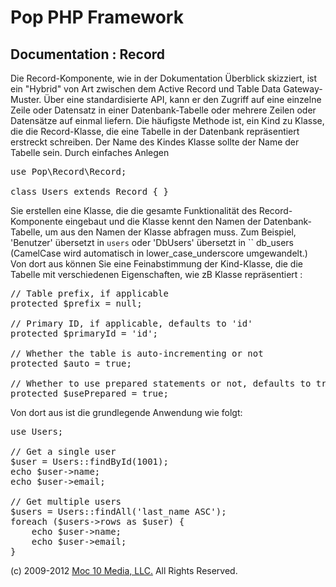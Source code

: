 Pop PHP Framework
=================

Documentation : Record
----------------------

Die Record-Komponente, wie in der Dokumentation Überblick skizziert, ist ein "Hybrid" von Art zwischen dem Active Record und Table Data Gateway-Muster. Über eine standardisierte API, kann er den Zugriff auf eine einzelne Zeile oder Datensatz in einer Datenbank-Tabelle oder mehrere Zeilen oder Datensätze auf einmal liefern. Die häufigste Methode ist, ein Kind zu Klasse, die die Record-Klasse, die eine Tabelle in der Datenbank repräsentiert erstreckt schreiben. Der Name des Kindes Klasse sollte der Name der Tabelle sein. Durch einfaches Anlegen


<pre>
use Pop\Record\Record;

class Users extends Record { }
</pre>

Sie erstellen eine Klasse, die die gesamte Funktionalität des Record-Komponente eingebaut und die Klasse kennt den Namen der Datenbank-Tabelle, um aus den Namen der Klasse abfragen muss. Zum Beispiel, 'Benutzer' übersetzt in `users` oder 'DbUsers' übersetzt in `` db_users (CamelCase wird automatisch in lower_case_underscore umgewandelt.) Von dort aus können Sie eine Feinabstimmung der Kind-Klasse, die die Tabelle mit verschiedenen Eigenschaften, wie zB Klasse repräsentiert :

<pre>
// Table prefix, if applicable
protected $prefix = null;

// Primary ID, if applicable, defaults to 'id'
protected $primaryId = 'id';

// Whether the table is auto-incrementing or not
protected $auto = true;

// Whether to use prepared statements or not, defaults to true
protected $usePrepared = true;
</pre>

Von dort aus ist die grundlegende Anwendung wie folgt:


<pre>
use Users;

// Get a single user
$user = Users::findById(1001);
echo $user->name;
echo $user->email;

// Get multiple users
$users = Users::findAll('last_name ASC');
foreach ($users->rows as $user) {
    echo $user->name;
    echo $user->email;
}
</pre>

(c) 2009-2012 [Moc 10 Media, LLC.](http://www.moc10media.com) All Rights Reserved.
